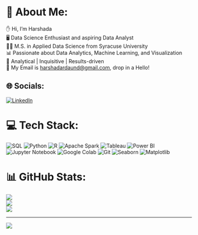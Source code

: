 # 💫 About Me:
✋ Hi, I’m Harshada<br>🖥️ Data Science Enthusiast and aspiring Data Analyst<br>👨‍🎓️ M.S. in Applied Data Science from Syracuse University<br>📊 Passionate about Data Analytics, Machine Learning, and Visualization<br>🤔 Analytical | Inquisitive | Results-driven<br>📧 My Email is harshadardaund@gmail.com, drop in a Hello!

## 🌐 Socials:
[![LinkedIn](https://img.shields.io/badge/LinkedIn-%230077B5.svg?logo=linkedin&logoColor=white)](https://www.linkedin.com/in/harshada-daund/) 

# 💻 Tech Stack:
![SQL](https://img.shields.io/badge/sql-%2307405e.svg?style=flat-square&logo=sqlite&logoColor=white) ![Python](https://img.shields.io/badge/python-3670A0?style=flat-square&logo=python&logoColor=ffdd54) ![R](https://img.shields.io/badge/R-%23276DC3.svg?style=flat-square&logo=r&logoColor=white) ![Apache Spark](https://img.shields.io/badge/Apache%20Spark-%23E25A1C.svg?style=flat-square&logo=apachespark&logoColor=white) ![Tableau](https://img.shields.io/badge/Tableau-E97627.svg?style=flat-square&logo=tableau&logoColor=white) ![Power BI](https://img.shields.io/badge/PowerBI-F2C811.svg?style=flat-square&logo=powerbi&logoColor=white) ![Jupyter Notebook](https://img.shields.io/badge/Jupyter-%23F37626.svg?style=flat-square&logo=Jupyter&logoColor=white) ![Google Colab](https://img.shields.io/badge/Google%20Colab-F9AB00?style=flat-square&logo=googlecolab&logoColor=white) ![Git](https://img.shields.io/badge/Git-%23F05033.svg?style=flat-square&logo=git&logoColor=white) ![Seaborn](https://img.shields.io/badge/Seaborn-%2300A5E1.svg?style=flat-square&logoColor=white) ![Matplotlib](https://img.shields.io/badge/Matplotlib-%23000000.svg?style=flat-square&logoColor=white)

# 📊 GitHub Stats:
![](https://github-readme-stats.vercel.app/api?username=harshadadaund&theme=midnight-purple&hide_border=false&include_all_commits=true&count_private=true)<br/>
![](https://github-readme-streak-stats.herokuapp.com/?user=harshadadaund&theme=midnight-purple&hide_border=false)<br/>
![](https://github-readme-stats.vercel.app/api/top-langs/?username=harshadadaund&theme=midnight-purple&hide_border=false&include_all_commits=true&count_private=true&layout=compact)

---
[![](https://visitcount.itsvg.in/api?id=harshadadaund&icon=6&color=11)](https://visitcount.itsvg.in)
